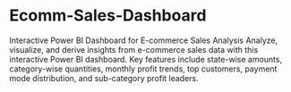 # Ecomm-Sales-Dashboard
Interactive Power BI Dashboard for E-commerce Sales Analysis Analyze, visualize, and derive insights from e-commerce sales data with this interactive Power BI dashboard. Key features include state-wise amounts, category-wise quantities, monthly profit trends, top customers, payment mode distribution, and sub-category profit leaders.
